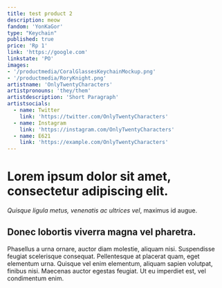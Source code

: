 ```yaml
---
title: test product 2
description: meow
fandom: 'YonKaGor'
type: "Keychain"
published: true
price: 'Rp 1'
link: 'https://google.com'
linkstate: 'PO'
images:
- '/productmedia/CoralGlassesKeychainMockup.png'
- '/productmedia/RoryKnight.png'
artistname: 'OnlyTwentyCharacters'
artistpronouns: 'they/them'
artistdescription: 'Short Paragraph'
artistsocials:
  - name: Twitter
    link: 'https://twitter.com/OnlyTwentyCharacters'
  - name: Instagram
    link: 'https://instagram.com/OnlyTwentyCharacters'
  - name: E621
    link: 'https://example.com/OnlyTwentyCharacters'
---
```

# Lorem ipsum dolor sit amet, consectetur adipiscing elit. 
*Quisque ligula metus, venenatis ac ultrices vel*, maximus id augue. 
## Donec lobortis viverra magna vel pharetra. 
Phasellus a urna ornare, auctor diam molestie, aliquam nisi. Suspendisse feugiat scelerisque consequat. Pellentesque at placerat quam, eget elementum urna. Quisque vel enim elementum, aliquam sapien volutpat, finibus nisi. Maecenas auctor egestas feugiat. Ut eu imperdiet est, vel condimentum enim.
